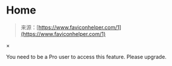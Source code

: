 <!--yml
category: 未分类
date: 2024-05-29 12:39:38
-->

# Home

> 来源：[https://www.faviconhelper.com/1](https://www.faviconhelper.com/1)

×

You need to be a Pro user to access this feature. Please upgrade.